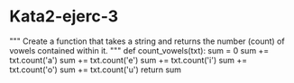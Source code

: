 # Kata2-ejerc-3
"""
Create a function that takes a string and returns the number (count) of vowels contained within it.
"""
def count_vowels(txt):
	sum = 0
	sum += txt.count('a')
	sum += txt.count('e')
	sum += txt.count('i')
	sum += txt.count('o')
	sum += txt.count('u')
	return sum

